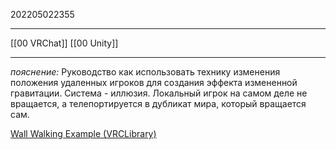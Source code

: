 202205022355
***
[[00 VRChat]] [[00 Unity]]
***
*пояснение:*
Руководство как использовать технику изменения положения удаленных игроков для создания эффекта измененной гравитации.
Система - иллюзия.
Локальный игрок на самом деле не вращается, а телепортируется в дубликат мира, который вращается сам.

[Wall Walking Example (VRCLibrary)](https://vrclibrary.com/wiki/books/repositioning-remote-players/chapter/wall-walking-example)